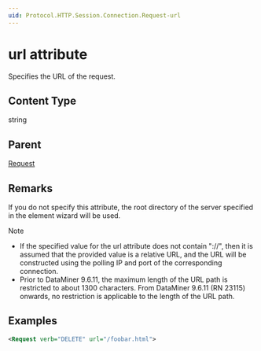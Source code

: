 ```yaml
---
uid: Protocol.HTTP.Session.Connection.Request-url
---
```


# url attribute

Specifies the URL of the request.

## Content Type

string

## Parent

[Request](xref:Protocol.HTTP.Session.Connection.Request)

## Remarks

If you do not specify this attribute, the root directory of the server specified in the element wizard will be used.

> [!NOTE]
>
> - If the specified value for the url attribute does not contain "://", then it is assumed that the provided value is a relative URL, and the URL will be constructed using the polling IP and port of the corresponding connection.
> - Prior to DataMiner 9.6.11, the maximum length of the URL path is restricted to about 1300 characters. From DataMiner 9.6.11 (RN 23115) onwards, no restriction is applicable to the length of the URL path.

## Examples

```xml
<Request verb="DELETE" url="/foobar.html">
```
